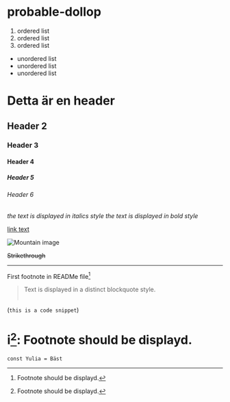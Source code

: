 # probable-dollop

1. ordered list
2. ordered list
3. ordered list

* unordered list
* unordered list
* unordered list

# Detta är en header
## Header 2
### Header 3
#### Header 4
##### Header 5
###### Header 6

*the text is displayed in italics style*
_the text is displayed in bold style_

[link text](http://example.com)



![Mountain image](https://mdg.imgix.net/assets/images/san-juan-mountains.jpg?auto=format&fit=clip&q=40&w=1080)

~~Strikethrough~~

___
First footnote in READMe file[^1]



> Text is displayed in a distinct blockquote style.<br><br>

(`this is a code snippet`)

i[^1]: Footnote should be displayd.
=======
```
const Yulia = Bäst
```

[^1]: Footnote should be displayd.

